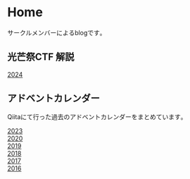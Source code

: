 # Home
サークルメンバーによるblogです｡  

## 光芒祭CTF 解説
[2024](/posts/20241012-ctf-answer.html)

## アドベントカレンダー
Qiitaにて行った過去のアドベントカレンダーをまとめています｡  
 
[2023](https://qiita.com/advent-calendar/2023/kstm)  
[2020](https://qiita.com/advent-calendar/2020/kstm)  
[2019](https://qiita.com/advent-calendar/2019/kstm)  
[2018](https://qiita.com/advent-calendar/2018/kstm)  
[2017](https://qiita.com/advent-calendar/2017/kstm)  
[2016](https://qiita.com/advent-calendar/2016/kstm)  
